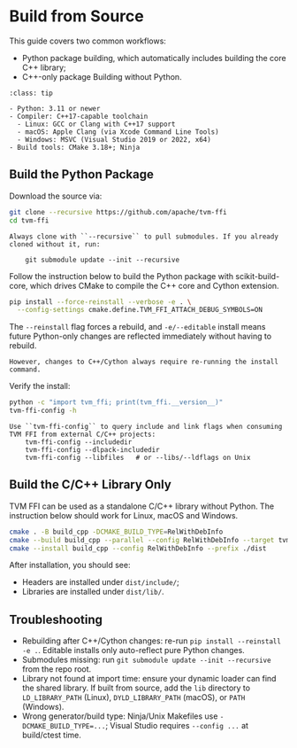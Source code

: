 <!--- Licensed to the Apache Software Foundation (ASF) under one -->
<!--- or more contributor license agreements.  See the NOTICE file -->
<!--- distributed with this work for additional information -->
<!--- regarding copyright ownership.  The ASF licenses this file -->
<!--- to you under the Apache License, Version 2.0 (the -->
<!--- "License"); you may not use this file except in compliance -->
<!--- with the License.  You may obtain a copy of the License at -->

<!---   http://www.apache.org/licenses/LICENSE-2.0 -->

<!--- Unless required by applicable law or agreed to in writing, -->
<!--- software distributed under the License is distributed on an -->
<!--- "AS IS" BASIS, WITHOUT WARRANTIES OR CONDITIONS OF ANY -->
<!--- KIND, either express or implied.  See the License for the -->
<!--- specific language governing permissions and limitations -->
<!--- under the License. -->
# Build from Source

This guide covers two common workflows:

- Python package building, which automatically includes building the core C++ library;
- C++-only package Building without Python.

```{admonition} Prerequisite
:class: tip

- Python: 3.11 or newer
- Compiler: C++17-capable toolchain
  - Linux: GCC or Clang with C++17 support
  - macOS: Apple Clang (via Xcode Command Line Tools)
  - Windows: MSVC (Visual Studio 2019 or 2022, x64)
- Build tools: CMake 3.18+; Ninja
```

## Build the Python Package

Download the source via:

```bash
git clone --recursive https://github.com/apache/tvm-ffi
cd tvm-ffi
```

```{note}
Always clone with ``--recursive`` to pull submodules. If you already cloned without it, run:

    git submodule update --init --recursive

```

Follow the instruction below to build the Python package with scikit-build-core, which drives CMake to compile the C++ core and Cython extension.

```bash
pip install --force-reinstall --verbose -e . \
  --config-settings cmake.define.TVM_FFI_ATTACH_DEBUG_SYMBOLS=ON
```

The ``--reinstall`` flag forces a rebuild, and ``-e/--editable`` install means future Python-only changes are reflected immediately without having to rebuild.

```{warning}
However, changes to C++/Cython always require re-running the install command.
```

Verify the install:

```bash
python -c "import tvm_ffi; print(tvm_ffi.__version__)"
tvm-ffi-config -h
```

```{tip}
Use ``tvm-ffi-config`` to query include and link flags when consuming TVM FFI from external C/C++ projects:
    tvm-ffi-config --includedir
    tvm-ffi-config --dlpack-includedir
    tvm-ffi-config --libfiles   # or --libs/--ldflags on Unix
```

## Build the C/C++ Library Only

TVM FFI can be used as a standalone C/C++ library without Python. The instruction below should work for Linux, macOS and Windows.

```bash
cmake . -B build_cpp -DCMAKE_BUILD_TYPE=RelWithDebInfo
cmake --build build_cpp --parallel --config RelWithDebInfo --target tvm_ffi_shared
cmake --install build_cpp --config RelWithDebInfo --prefix ./dist
```

After installation, you should see:

- Headers are installed under ``dist/include/``;
- Libraries are installed under ``dist/lib/``.

## Troubleshooting

- Rebuilding after C++/Cython changes: re-run ``pip install --reinstall -e .``. Editable installs only auto-reflect pure Python changes.
- Submodules missing: run ``git submodule update --init --recursive`` from the repo root.
- Library not found at import time: ensure your dynamic loader can find the shared library. If built from source, add the ``lib`` directory to ``LD_LIBRARY_PATH`` (Linux), ``DYLD_LIBRARY_PATH`` (macOS), or ``PATH`` (Windows).
- Wrong generator/build type: Ninja/Unix Makefiles use ``-DCMAKE_BUILD_TYPE=...``; Visual Studio requires ``--config ...`` at build/ctest time.
